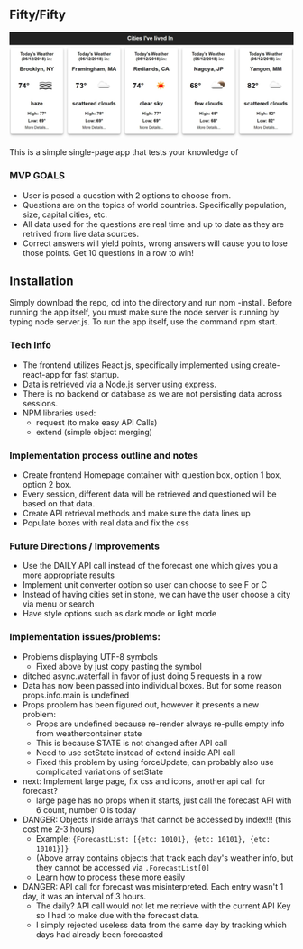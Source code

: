 ## Fifty/Fifty

![alt text](https://github.com/heinhtetPS/weather-test/blob/master/public/preview.jpg "preview")

This is a simple single-page app that tests your knowledge of

### MVP GOALS
- User is posed a question with 2 options to choose from.
- Questions are on the topics of world countries. Specifically population, size, capital cities, etc.
- All data used for the questions are real time and up to date as they are retrived from live data sources.
- Correct answers will yield points, wrong answers will cause you to lose those points. Get 10 questions in a row to win!

## Installation
Simply download the repo, cd into the directory and run npm -install. Before running the app itself, you must make sure the node server is running by typing node server.js. To run the app itself, use the command npm start.

### Tech Info
- The frontend utilizes React.js, specifically implemented using create-react-app for fast startup.
- Data is retrieved via a Node.js server using express.
- There is no backend or database as we are not persisting data across sessions.
- NPM libraries used:
  - request (to make easy API Calls)
  - extend (simple object merging)

### Implementation process outline and notes
- Create frontend Homepage container with question box, option 1 box, option 2 box.
- Every session, different data will be retrieved and questioned will be based on that data.
- Create API retrieval methods and make sure the data lines up
- Populate boxes with real data and fix the css

### Future Directions / Improvements
- Use the DAILY API call instead of the forecast one which gives you a more appropriate results
- Implement unit converter option so user can choose to see F or C
- Instead of having cities set in stone, we can have the user choose a city via menu or search
- Have style options such as dark mode or light mode

### Implementation issues/problems:
- Problems displaying UTF-8 symbols
  - Fixed above by just copy pasting the symbol
- ditched async.waterfall in favor of just doing 5 requests in a row
- Data has now been passed into individual boxes. But for some reason props.info.main is undefined
- Props problem has been figured out, however it presents a new problem:
  - Props are undefined because re-render always re-pulls empty info from weathercontainer state
  - This is because STATE is not changed after API call
  - Need to use setState instead of extend inside API call
  - Fixed this problem by using forceUpdate, can probably also use complicated variations of setState
- next: Implement large page, fix css and icons, another api call for forecast?
  - large page has no props when it starts, just call the forecast API with 6 count, number 0 is today
- DANGER: Objects inside arrays that cannot be accessed by index!!! (this cost me 2-3 hours)
  - Example: `{ForecastList: [{etc: 10101}, {etc: 10101}, {etc: 10101}]}`
  - (Above array contains objects that track each day's weather info, but they cannot be accessed via `.ForecastList[0]`
  - Learn how to process these more easily
- DANGER: API call for forecast was misinterpreted. Each entry wasn't 1 day, it was an interval of 3 hours.
  - The daily? API call would not let me retrieve with the current API Key so I had to make due with the forecast data.
  - I simply rejected useless data from the same day by tracking which days had already been forecasted

